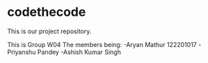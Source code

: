# codethecode
This is our project repository.

This is Group W04
The members being:
-Aryan Mathur                122201017
-Priyanshu Pandey
-Ashish Kumar Singh
